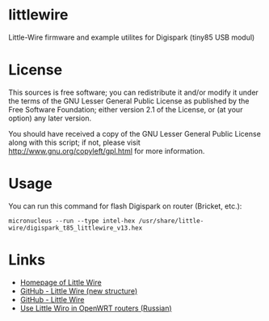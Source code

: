 littlewire
==========

Little-Wire firmware and example utilites for Digispark (tiny85 USB modul)


License
=======

This sources is free software; you can redistribute it and/or modify it under the terms of
the GNU Lesser General Public License as published by the Free Software Foundation;
either version 2.1 of the License, or (at your option) any later version.

You should have received a copy of the GNU Lesser General Public License along with this
script; if not, please visit http://www.gnu.org/copyleft/gpl.html for more information.


Usage
=====

You can run this command for flash Digispark on router (Bricket, etc.):

	micronucleus --run --type intel-hex /usr/share/little-wire/digispark_t85_littlewire_v13.hex


Links
=====

* [Homepage of Little Wire](http://littlewire.cc)
* [GitHub - Little Wire (new structure)](https://github.com/kehribar/Little-Wire/tree/newStructure)
* [GitHub - Little Wire](https://github.com/littlewire/Little-Wire)
* [Use Little Wiro in OpenWRT routers (Russian)](http://zftlab.org/pages/2016100400.html)
